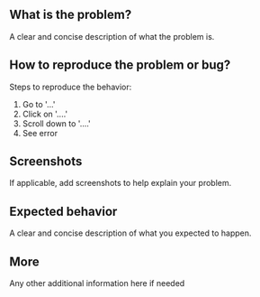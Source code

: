 ## What is the problem?
A clear and concise description of what the problem is.

## How to reproduce the problem or bug?
Steps to reproduce the behavior:
1. Go to '...'
2. Click on '....'
3. Scroll down to '....'
4. See error

## Screenshots
If applicable, add screenshots to help explain your problem.

## Expected behavior
A clear and concise description of what you expected to happen.

## More
Any other additional information here if needed

